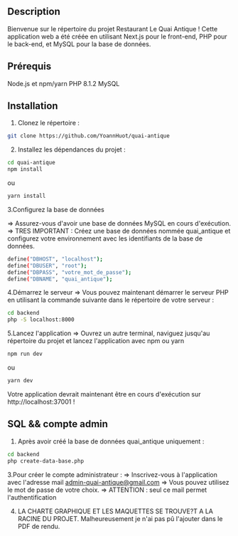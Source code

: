 ## Description
Bienvenue sur le répertoire du projet Restaurant Le Quai Antique ! Cette application web a été créée en utilisant Next.js pour le front-end, PHP pour le back-end, et MySQL pour la base de données.

## Prérequis
Node.js et npm/yarn
PHP 8.1.2
MySQL

## Installation
1. Clonez le répertoire  : 

```bash
git clone https://github.com/YoannHuot/quai-antique
```

2. Installez les dépendances du projet : 

```bash
cd quai-antique
npm install
```

ou

```bash
yarn install
```

3.Configurez la base de données

=> Assurez-vous d'avoir une base de données MySQL en cours d'exécution. 
=> TRES IMPORTANT : Créez une base de données nommée quai_antique et configurez votre environnement avec les identifiants de la base de données.

```bash
define("DBHOST", "localhost");
define("DBUSER", "root");
define("DBPASS", "votre_mot_de_passe");
define("DBNAME", "quai_antique");
```

4.Démarrez le serveur
=> Vous pouvez maintenant démarrer le serveur PHP en utilisant la commande suivante dans le répertoire de votre serveur :

```bash
cd backend
php -S localhost:8000
```

5.Lancez l'application
=> Ouvrez un autre terminal, naviguez jusqu'au répertoire du projet et lancez l'application avec npm ou yarn 

```bash
npm run dev
```

ou 

```bash
yarn dev
```

Votre application devrait maintenant être en cours d'exécution sur http://localhost:37001 !

## SQL && compte admin 

1. Après avoir créé la base de données quai_antique uniquement : 

```bash
cd backend 
php create-data-base.php
```

3.Pour créer le compte administrateur : 
=> Inscrivez-vous à l'application avec l'adresse mail admin-quai-antique@gmail.com 
=> Vous pouvez utilisez le mot de passe de votre choix. 
=> ATTENTION : seul ce mail permet l'authentification 

4. LA CHARTE GRAPHIQUE ET LES MAQUETTES SE TROUVE?T A LA RACINE DU PROJET. 
Malheureusement je n'ai pas pû l'ajouter dans le PDF de rendu. 